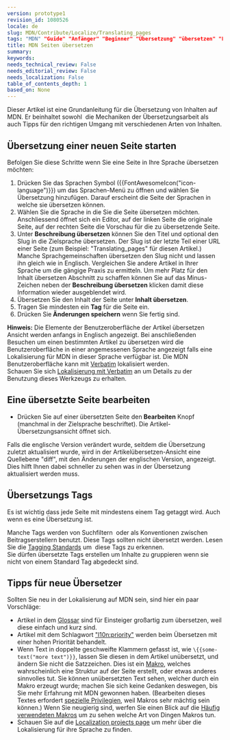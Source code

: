 ```yaml
---
version: prototype1
revision_id: 1080526
locale: de
slug: MDN/Contribute/Localize/Translating_pages
tags: "MDN" "Guide" "Anfänger" "Beginner" "Übersetzung" "übersetzen" "Lokalisation" "Seite Übersetzen"
title: MDN Seiten übersetzen
summary: 
keywords: 
needs_technical_review: False
needs_editorial_review: False
needs_localization: False
table_of_contents_depth: 1
based_on: None
---
```

<p>Dieser Artikel ist eine Grundanleitung für die Übersetzung von Inhalten auf MDN. Er beinhaltet sowohl&nbsp; die Mechaniken der Übersetzungsarbeit als auch Tipps für den richtigen Umgang mit verschiedenen Arten von Inhalten.</p>

<h2 id="Übersetzung_einer_neuen_Seite_starten">Übersetzung einer neuen Seite starten</h2>

<p>Befolgen Sie diese Schritte wenn Sie eine Seite in Ihre Sprache übersetzen möchten:</p>

<ol>
 <li>Drücken Sie das Sprachen Symbol ({{FontAwesomeIcon("icon-language")}}) um das Sprachen-Menü zu öffnen und wählen Sie Übersetzung hinzufügen. Darauf erscheint die Seite der Sprachen in welche sie übersetzen können.</li>
 <li>Wählen Sie die Sprache in die Sie die Seite übersetzen möchten. Anschliessend öffnet sich ein Editor, auf der linken Seite die originale Seite, auf der rechten Seite die Vorschau für die zu übersetzende Seite.</li>
 <li>Unter <strong>Beschreibung übersetzen</strong> können Sie den Titel und optional den Slug in die Zielsprache übersetzen. Der Slug ist der letzte Teil einer URL einer Seite (zum Beispiel: "Translating_pages" für diesen Artikel.) Manche Sprachgemeinschaften übersetzen den Slug nicht und lassen ihn gleich wie in Englisch. Vergleichen Sie andere Artikel in Ihrer Sprache um die gängige Praxis zu ermitteln. Um mehr Platz für den Inhalt übersetzen Abschnitt zu schaffen können Sie auf das Minus-Zeichen neben der <strong>Beschreibung übersetzen</strong> klicken damit diese Information wieder ausgeblendet wird.</li>
 <li>Übersetzen Sie den Inhalt der Seite unter <strong>Inhalt übersetzen</strong>.</li>
 <li>Tragen Sie mindesten ein <strong>Tag</strong> für die Seite ein.</li>
 <li>Drücken Sie<strong> Änderungen speichern</strong> wenn Sie fertig sind.</li>
</ol>

<div class="note"><strong>Hinweis:</strong> Die Elemente der Benutzeroberfläche der Artikel übersetzen Ansicht werden anfangs in Englisch angezeigt. Bei anschließenden Besuchen um einen bestimmten Artikel zu übersetzen wird die Benutzeroberfläche in einer angemessenen Sprache angezeigt falls eine Lokalisierung für MDN in dieser Sprache verfügbar ist. Die MDN Benutzeroberfläche kann mit <a href="https://localize.mozilla.org/projects/mdn/" title="https://localize.mozilla.org/projects/mdn/">Verbatim</a> lokalisiert werden.<br />
Schauen Sie sich <a href="/en-US/docs/Mozilla/Localization/Localizing_with_Verbatim" title="/en-US/docs/Mozilla/Localization/Localizing_with_Verbatim">Lokalisierung mit Verbatim</a> an um Details zu der Benutzung dieses Werkzeugs zu erhalten.</div>

<h2 id="Eine_übersetzte_Seite_bearbeiten">Eine übersetzte Seite bearbeiten</h2>

<ul>
 <li>Drücken Sie auf einer übersetzten Seite den <strong>Bearbeiten</strong> Knopf (manchmal in der Zielsprache beschriftet). Die Artikel-Übersetzungsansicht öffnet sich.</li>
</ul>

<p>Falls die englische Version verändert wurde, seitdem die Übersetzung zuletzt aktualisiert wurde, wird in der Artikelübersetzen-Ansicht eine Quellebene "diff", mit den Änderungen der englischen Version, angezeigt. Dies hilft Ihnen dabei schneller zu sehen was in der Übersetzung aktualisiert werden muss.</p>

<h2 id="Übersetzungs_Tags">Übersetzungs Tags</h2>

<p>Es ist wichtig dass jede Seite mit mindestens einem Tag getaggt wird. Auch wenn es eine Übersetzung ist.</p>

<p>Manche Tags werden von Suchfiltern&nbsp; oder als Konventionen zwischen Beitragserstellern benutzt. Diese Tags sollten nicht übersetzt werden. Lesen Sie die <a href="/en-US/docs/Project:MDN/Contributing/Tagging_standards">Tagging Standards</a> um&nbsp; diese Tags zu erkennen.<br />
 Sie dürfen übersetzte Tags erstellen um Inhalte zu gruppieren wenn sie nicht von einem Standard Tag abgedeckt sind.</p>

<h2 id="Tipps_für_neue_Übersetzer">Tipps für neue Übersetzer</h2>

<p>Sollten Sie neu in der Lokalisierung auf MDN sein, sind hier ein paar Vorschläge:</p>

<ul>
 <li>Artikel in dem <a href="/de/docs/Glossary">Glossar</a> sind für Einsteiger großartig zum übersetzen, weil diese einfach und kurz sind.</li>
 <li>Artikel mit dem Schlagwort <a href="/en-US/docs/tag/l10n:priority">"l10n:priority"</a> werden beim Übersetzen mit einer hohen Priorität behandelt.</li>
 <li>Wenn Text in doppelte geschweifte Klammern gefasst ist, wie <code>\{{some-text("more text")}}</code>, lassen Sie diesen in dem Artikel unübersetzt, und ändern Sie nicht die Satzzeichen. Dies ist ein <a href="/en-US/docs/MDN/Contribute/Structures/Macros">Makro</a>, welches wahrscheinlich eine Struktur auf der Seite erstellt, oder etwas anderes sinnvolles tut. Sie können unübersetzten Text sehen, welcher durch ein Makro erzeugt wurde; machen Sie sich keine Gedanken deswegen, bis Sie mehr Erfahrung mit MDN gewonnen haben. (Bearbeiten dieses Textes erfordert <a href="/en-US/docs/MDN/Contribute/Tools/Template_editing">spezielle Privilegien</a>, weil Makros sehr mächtig sein können.) Wenn Sie neugierig sind, werfen Sie einen Blick auf die <a href="/en-US/docs/MDN/Contribute/Structures/Macros/Commonly-used_macros">Häufig verwendeten Makros</a> um zu sehen welche Art von Dingen Makros tun.</li>
 <li>Schauen Sie auf die <a href="/en-US/docs/MDN/Contribute/Localize/Localization_projects">Localization projects page</a> um mehr über die Lokalisierung für ihre Sprache zu finden.</li>
</ul>

